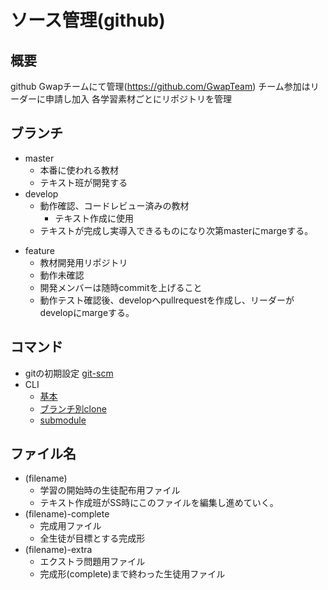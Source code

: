 # ソース管理(github)

## 概要
github Gwapチームにて管理(https://github.com/GwapTeam)
チーム参加はリーダーに申請し加入
各学習素材ごとにリポジトリを管理
## ブランチ
- master
    * 本番に使われる教材
    * テキスト班が開発する
- develop
    * 動作確認、コードレビュー済みの教材
		* テキスト作成に使用
    * テキストが完成し実導入できるものになり次第masterにmargeする。
* feature
    * 教材開発用リポジトリ
    * 動作未確認
    * 開発メンバーは随時commitを上げること
    * 動作テスト確認後、developへpullrequestを作成し、リーダーがdevelopにmargeする。　
## コマンド
* gitの初期設定
[git-scm](https://git-scm.com/book/ja/v1/%E4%BD%BF%E3%81%84%E5%A7%8B%E3%82%81%E3%82%8B-%E6%9C%80%E5%88%9D%E3%81%AEGit%E3%81%AE%E6%A7%8B%E6%88%90)	
* CLI
    * [基本](https://qiita.com/konweb/items/621722f67fdd8f86a017)
    * [ブランチ別clone](https://qiita.com/zhao-xy/items/69b20d1e2abd90724043)
    * [submodule](https://qiita.com/sotarok/items/0d525e568a6088f6f6bb)
## ファイル名
* (filename)
    * 学習の開始時の生徒配布用ファイル
    * テキスト作成班がSS時にこのファイルを編集し進めていく。
* (filename)-complete
    * 完成用ファイル
    * 全生徒が目標とする完成形
* (filename)-extra
    * エクストラ問題用ファイル
    * 完成形(complete)まで終わった生徒用ファイル










